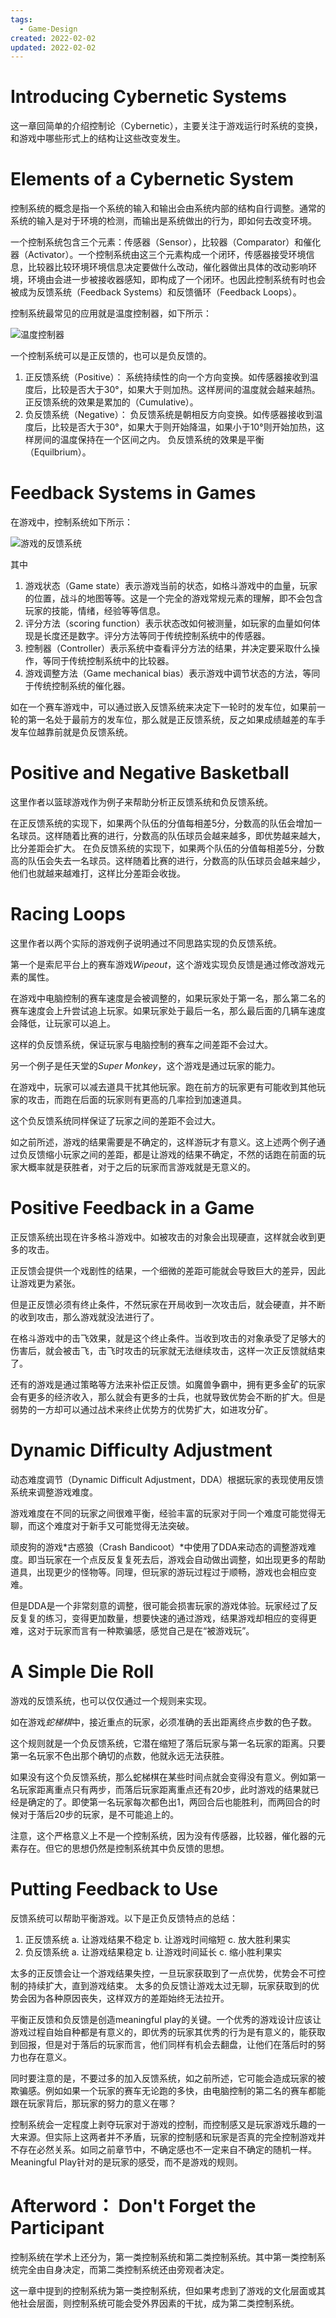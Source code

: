 ```yaml
---
tags:
  - Game-Design
created: 2022-02-02
updated: 2022-02-02
---
```


# Introducing Cybernetic Systems

这一章回简单的介绍控制论（Cybernetic），主要关注于游戏运行时系统的变换，和游戏中哪些形式上的结构让这些改变发生。

# Elements of a Cybernetic System

控制系统的概念是指一个系统的输入和输出会由系统内部的结构自行调整。通常的系统的输入是对于环境的检测，而输出是系统做出的行为，即如何去改变环境。

一个控制系统包含三个元素：传感器（Sensor），比较器（Comparator）和催化器（Activator）。一个控制系统由这三个元素构成一个闭环，传感器接受环境信息，比较器比较环境环境信息决定要做什么改动，催化器做出具体的改动影响环境，环境由会进一步被接收器感知，即构成了一个闭环。也因此控制系统有时也会被成为反馈系统（Feedback Systems）和反馈循环（Feedback Loops）。

控制系统最常见的应用就是温度控制器，如下所示：

![温度控制器](RulesOfPlay-Chapter18-Notes/2020-03-21-16-39-19.png)

一个控制系统可以是正反馈的，也可以是负反馈的。

1. 正反馈系统（Positive）：
    系统持续性的向一个方向变换。如传感器接收到温度后，比较是否大于30°，如果大于则加热。这样房间的温度就会越来越热。
    正反馈系统的效果是累加的（Cumulative）。
2. 负反馈系统（Negative）：
   负反馈系统是朝相反方向变换。如传感器接收到温度后，比较是否大于30°，如果大于则开始降温，如果小于10°则开始加热，这样房间的温度保持在一个区间之内。
   负反馈系统的效果是平衡（Equilbrium）。

# Feedback Systems in Games

在游戏中，控制系统如下所示：

![游戏的反馈系统](RulesOfPlay-Chapter18-Notes/2020-03-21-16-50-28.png)

其中
1. 游戏状态（Game state）表示游戏当前的状态，如格斗游戏中的血量，玩家的位置，战斗的地图等等。这是一个完全的游戏常规元素的理解，即不会包含玩家的技能，情绪，经验等等信息。
2. 评分方法（scoring function）表示状态改如何被测量，如玩家的血量如何体现是长度还是数字。评分方法等同于传统控制系统中的传感器。
3. 控制器（Controller）表示系统中查看评分方法的结果，并决定要采取什么操作，等同于传统控制系统中的比较器。
4. 游戏调整方法（Game mechanical bias）表示游戏中调节状态的方法，等同于传统控制系统的催化器。

如在一个赛车游戏中，可以通过嵌入反馈系统来决定下一轮时的发车位，如果前一轮的第一名处于最前方的发车位，那么就是正反馈系统，反之如果成绩越差的车手发车位越靠前就是负反馈系统。

# Positive and Negative Basketball

这里作者以篮球游戏作为例子来帮助分析正反馈系统和负反馈系统。

在正反馈系统的实现下，如果两个队伍的分值每相差5分，分数高的队伍会增加一名球员。这样随着比赛的进行，分数高的队伍球员会越来越多，即优势越来越大，比分差距会扩大。
在负反馈系统的实现下，如果两个队伍的分值每相差5分，分数高的队伍会失去一名球员。这样随着比赛的进行，分数高的队伍球员会越来越少，他们也就越来越难打，这样比分差距会收拢。

# Racing Loops

这里作者以两个实际的游戏例子说明通过不同思路实现的负反馈系统。

第一个是索尼平台上的赛车游戏*Wipeout*，这个游戏实现负反馈是通过修改游戏元素的属性。

在游戏中电脑控制的赛车速度是会被调整的，如果玩家处于第一名，那么第二名的赛车速度会上升尝试追上玩家。如果玩家处于最后一名，那么最后面的几辆车速度会降低，让玩家可以追上。

这样的负反馈系统，保证玩家与电脑控制的赛车之间差距不会过大。

另一个例子是任天堂的*Super Monkey*，这个游戏是通过玩家的能力。

在游戏中，玩家可以减去道具干扰其他玩家。跑在前方的玩家更有可能收到其他玩家的攻击，而跑在后面的玩家则有更高的几率捡到加速道具。

这个负反馈系统同样保证了玩家之间的差距不会过大。

如之前所述，游戏的结果需要是不确定的，这样游玩才有意义。这上述两个例子通过负反馈缩小玩家之间的差距，都是让游戏的结果不确定，不然的话跑在前面的玩家大概率就是获胜者，对于之后的玩家而言游戏就是无意义的。

# Positive Feedback in a Game

正反馈系统出现在许多格斗游戏中。如被攻击的对象会出现硬直，这样就会收到更多的攻击。

正反馈会提供一个戏剧性的结果，一个细微的差距可能就会导致巨大的差异，因此让游戏更为紧张。

但是正反馈必须有终止条件，不然玩家在开局收到一次攻击后，就会硬直，并不断的收到攻击，那么游戏就没法进行了。

在格斗游戏中的击飞效果，就是这个终止条件。当收到攻击的对象承受了足够大的伤害后，就会被击飞，击飞时攻击的玩家就无法继续攻击，这样一次正反馈就结束了。

还有的游戏是通过策略等方法来补偿正反馈。如魔兽争霸中，拥有更多金矿的玩家会有更多的经济收入，那么就会有更多的士兵，也就导致优势会不断的扩大。但是弱势的一方却可以通过战术来终止优势方的优势扩大，如进攻分矿。

# Dynamic Difficulty Adjustment

动态难度调节（Dynamic Difficult Adjustment，DDA）根据玩家的表现使用反馈系统来调整游戏难度。

游戏难度在不同的玩家之间很难平衡，经验丰富的玩家对于同一个难度可能觉得无聊，而这个难度对于新手又可能觉得无法突破。

顽皮狗的游戏*古惑狼（Crash Bandicoot）*中使用了DDA来动态的调整游戏难度。即当玩家在一个点反反复复死去后，游戏会自动做出调整，如出现更多的帮助道具，出现更少的怪物等。同理，但玩家的游玩过程过于顺畅，游戏也会相应变难。

但是DDA是一个非常刻意的调整，很可能会损害玩家的游戏体验。玩家经过了反反复复的练习，变得更加数量，想要快速的通过游戏，结果游戏却相应的变得更难，这对于玩家而言有一种欺骗感，感觉自己是在“被游戏玩”。

# A Simple Die Roll

游戏的反馈系统，也可以仅仅通过一个规则来实现。

如在游戏*蛇梯棋*中，接近重点的玩家，必须准确的丢出距离终点步数的色子数。

这个规则就是一个负反馈系统，它潜在缩短了落后玩家与第一名玩家的距离。只要第一名玩家不色出那个确切的点数，他就永远无法获胜。

如果没有这个负反馈系统，那么蛇梯棋在某些时间点就会变得没有意义。例如第一名玩家距离重点只有两步，而落后玩家距离重点还有20步，此时游戏的结果就已经是确定的了。即使第一名玩家每次都色出1，两回合后也能胜利，而两回合的时候对于落后20步的玩家，是不可能追上的。

注意，这个严格意义上不是一个控制系统，因为没有传感器，比较器，催化器的元素存在。但它的思想仍然是控制系统其中负反馈的思想。

# Putting Feedback to Use

反馈系统可以帮助平衡游戏。以下是正负反馈特点的总结：

1. 正反馈系统
   a. 让游戏结果不稳定
   b. 让游戏时间缩短
   c. 放大胜利果实
2. 负反馈系统
   a. 让游戏结果稳定
   b. 让游戏时间延长
   c. 缩小胜利果实

太多的正反馈会让一个游戏结果失控，一旦玩家获取到了一点优势，优势会不可控制的持续扩大，直到游戏结束。
太多的负反馈让游戏太过无聊，玩家获取到的优势会因为各种原因丧失，这样双方的差距始终无法拉开。

平衡正反馈和负反馈是创造meaningful play的关键。一个优秀的游戏设计应该让游戏过程自始自种都是有意义的，即优秀的玩家其优秀的行为是有意义的，能获取到回报，但是对于落后的玩家而言，他们同样有机会去翻盘，让他们在落后时的努力也存在意义。

同时要注意的是，不要过多的加入反馈系统，如之前所述，它可能会造成玩家的被欺骗感。例如如果一个玩家的赛车无论跑的多快，由电脑控制的第二名的赛车都能跟在玩家背后，那玩家的努力的意义在哪？

控制系统会一定程度上剥夺玩家对于游戏的控制，而控制感又是玩家游戏乐趣的一大来源。但实际上这两者并不矛盾，玩家的控制感和玩家是否真的完全控制游戏并不存在必然关系。如同之前章节中，不确定感也不一定来自不确定的随机一样。Meaningful Play针对的是玩家的感受，而不是游戏的规则。

# Afterword： Don't Forget the Participant

控制系统在学术上还分为，第一类控制系统和第二类控制系统。其中第一类控制系统完全由自身决定，而第二类控制系统还由旁观者决定。

这一章中提到的控制系统为第一类控制系统，但如果考虑到了游戏的文化层面或其他社会层面，则控制系统可能会受外界因素的干扰，成为第二类控制系统。
